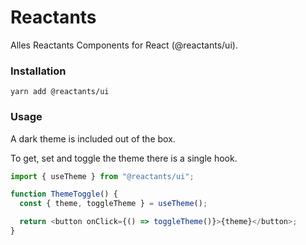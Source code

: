 # Reactants

Alles Reactants Components for React (@reactants/ui).

### Installation

`yarn add @reactants/ui`

### Usage

A dark theme is included out of the box.

To get, set and toggle the theme there is a single hook.

```typescript
import { useTheme } from "@reactants/ui";

function ThemeToggle() {
  const { theme, toggleTheme } = useTheme();

  return <button onClick={() => toggleTheme()}>{theme}</button>;
}
```
